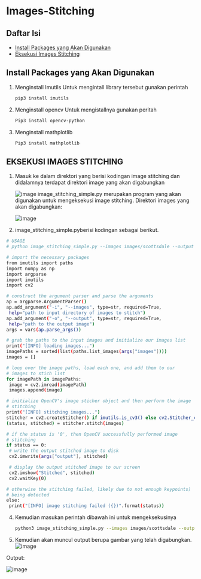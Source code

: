 # Images-Stitching

## Daftar Isi
- [Install Packages yang Akan Digunakan](#Install-Packages-yang-Akan-Digunakan)
- [Eksekusi Images Stitching](Eksekusi-Images-Stitching)
  
## Install Packages yang Akan Digunakan

1. Menginstall Imutils
   Untuk mengintall library tersebut gunakan perintah
   ```bash
   pip3 install imutils
   ```
2. Menginstall opencv
   Untuk mengistallnya gunakan peritah
   ```bash
   Pip3 install opencv-python
   ```
4. Menginstall mathplotlib
   ```bash
   Pip3 install mathplotlib
   ```

## EKSEKUSI IMAGES STITCHING
1. Masuk ke dalam direktori yang berisi kodingan image stitching dan didalamnya terdapat direktori image  yang akan digabungkan
   
   ![image](https://github.com/tsazaah/Images-Stitching/assets/150001965/698326c8-f595-4626-bba1-09161ef10ca9)
   image_stitching_simple.py merupakan program yang akan digunakan untuk mengeksekusi image stitching. 
   Direktori images yang akan digabungkan:
   
   ![image](https://github.com/tsazaah/Images-Stitching/assets/150001965/2f93ed05-509d-479c-91b1-9c5978155fc8)
3.	image_stitching_simple.pyberisi kodingan sebagai berikut.
   ```bash
   # USAGE
# python image_stitching_simple.py --images images/scottsdale --output output.png

# import the necessary packages
from imutils import paths
import numpy as np
import argparse
import imutils
import cv2

# construct the argument parser and parse the arguments
ap = argparse.ArgumentParser()
ap.add_argument("-i", "--images", type=str, required=True,
	help="path to input directory of images to stitch")
ap.add_argument("-o", "--output", type=str, required=True,
	help="path to the output image")
args = vars(ap.parse_args())

# grab the paths to the input images and initialize our images list
print("[INFO] loading images...")
imagePaths = sorted(list(paths.list_images(args["images"])))
images = []

# loop over the image paths, load each one, and add them to our
# images to stich list
for imagePath in imagePaths:
	image = cv2.imread(imagePath)
	images.append(image)

# initialize OpenCV's image sticher object and then perform the image
# stitching
print("[INFO] stitching images...")
stitcher = cv2.createStitcher() if imutils.is_cv3() else cv2.Stitcher_create()
(status, stitched) = stitcher.stitch(images)

# if the status is '0', then OpenCV successfully performed image
# stitching
if status == 0:
	# write the output stitched image to disk
	cv2.imwrite(args["output"], stitched)

	# display the output stitched image to our screen
	cv2.imshow("Stitched", stitched)
	cv2.waitKey(0)

# otherwise the stitching failed, likely due to not enough keypoints)
# being detected
else:
	print("[INFO] image stitching failed ({})".format(status))
```
4. Kemudian masukan perintah dibawah ini untuk mengeksekusinya
   ```bash
   python3 image_stitching_simple.py --images images/scottsdale --output output.png
   ```
5. Kemudian akan muncul output berupa gambar yang telah digabungkan.
  ![image](https://github.com/tsazaah/Images-Stitching/assets/150001965/6bdb76c5-8307-47bc-ade5-8440d14ac826)

  Output:
  
  ![image](https://github.com/tsazaah/Images-Stitching/assets/150001965/0d23b99b-e9b7-4fb3-a05c-0b69901d997e)

